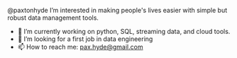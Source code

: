 @paxtonhyde
I’m interested in making people's lives easier with simple but robust data management tools.
- 🌱 I’m currently working on python, SQL, streaming data, and cloud tools.
- 💞️ I’m looking for a first job in data engineering
- 📫 How to reach me: pax.hyde@gmail.com

<!---
paxtonhyde/paxtonhyde is a ✨ special ✨ repository because its `README.md` (this file) appears on your GitHub profile.
You can click the Preview link to take a look at your changes.
--->
